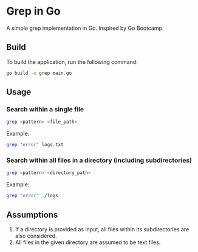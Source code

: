 # Grep in Go
A simple grep implementation in Go. Inspired by Go Bootcamp.

## Build
To build the application, run the following command:
```sh
go build -o grep main.go
```

## Usage
### Search within a single file
```sh
grep <pattern> <file_path>
```
Example:
```sh
grep "error" logs.txt
```

### Search within all files in a directory (including subdirectories)
```sh
grep <pattern> <directory_path>
```
Example:
```sh
grep "error" ./logs
```

## Assumptions
1. If a directory is provided as input, all files within its subdirectories are also considered.
2. All files in the given directory are assumed to be text files.
